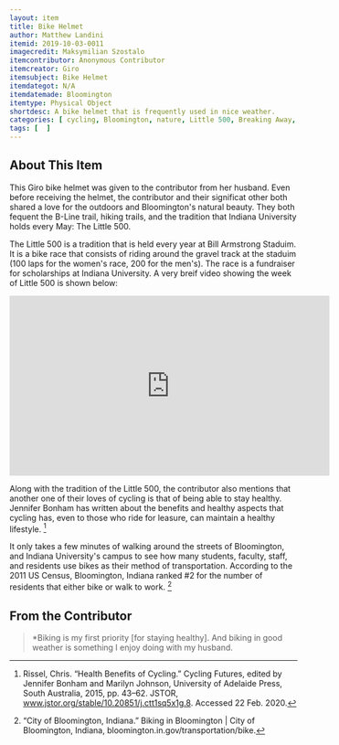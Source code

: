 ```yaml
---
layout: item
title: Bike Helmet
author: Matthew Landini
itemid: 2019-10-03-0011
imagecredit: Maksymilian Szostalo
itemcontributor: Anonymous Contributor
itemcreator: Giro
itemsubject: Bike Helmet
itemdategot: N/A
itemdatemade: Bloomington
itemtype: Physical Object
shortdesc: A bike helmet that is frequently used in nice weather.
categories: [ cycling, Bloomington, nature, Little 500, Breaking Away, tradition ]
tags: [  ]
---
```

## About This Item
This Giro bike helmet was given to the contributor from her husband. Even before receiving the helmet, the contributor and their significat other both shared a love for the outdoors and Bloomington's natural beauty. They both fequent the B-Line trail, hiking trails, and the tradition that Indiana University holds every May: The Little 500. 

The Little 500 is a tradition that is held every year at Bill Armstrong Staduim. It is a bike race that consists of riding around the gravel track at the staduim (100 laps for the women's race, 200 for the men's). The race is a fundraiser for scholarships at Indiana University. A very breif video showing the week of Little 500 is shown below:
<iframe width="560" height="315" src="https://www.youtube.com/embed/tUdN4idSDxc" frameborder="0" allow="accelerometer; autoplay; encrypted-media; gyroscope; picture-in-picture" allowfullscreen></iframe>

Along with the tradition of the Little 500, the contributor also mentions that another one of their loves of cycling is that of being able to stay healthy. Jennifer Bonham has written about the benefits and healthy aspects that cycling has, even to those who ride for leasure, can maintain a healthy lifestyle. [^1] 

It only takes a few minutes of walking around the streets of Bloomington, and Indiana University's campus to see how many students, faculty, staff, and residents use bikes as their method of transportation. According to the 2011 US Census, Bloomington, Indiana ranked #2 for the number of residents that either bike or walk to work. [^2]

## From the Contributor
>*Biking is my first priority [for staying healthy]. And biking in good weather is something I enjoy doing with my husband.

[^1]: Rissel, Chris. “Health Benefits of Cycling.” Cycling Futures, edited by Jennifer Bonham and Marilyn Johnson, University of Adelaide Press, South Australia, 2015, pp. 43–62. JSTOR, www.jstor.org/stable/10.20851/j.ctt1sq5x1g.8. Accessed 22 Feb. 2020.
 [^2]: “City of Bloomington, Indiana.” Biking in Bloomington | City of Bloomington, Indiana, bloomington.in.gov/transportation/bike.

